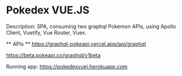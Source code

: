 # Pokedex VUE.JS

Description: SPA, consuming two graphql Pokemon APIs, using Apollo Client, Vuetify, Vue Router, Vuex.

** APIs **
https://graphql-pokeapi.vercel.app/api/graphql

https://beta.pokeapi.co/graphql/v1beta

Running app: https://pokedexvuej.herokuapp.com
